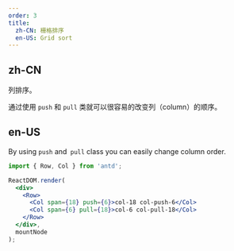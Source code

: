 ```yaml
---
order: 3
title:
  zh-CN: 栅格排序
  en-US: Grid sort
---
```


## zh-CN

列排序。

通过使用 `push` 和 `pull` 类就可以很容易的改变列（column）的顺序。

## en-US

By using `push` and` pull` class you can easily change column order.

````jsx
import { Row, Col } from 'antd';

ReactDOM.render(
  <div>
    <Row>
      <Col span={18} push={6}>col-18 col-push-6</Col>
      <Col span={6} pull={18}>col-6 col-pull-18</Col>
    </Row>
  </div>,
  mountNode
);
````
